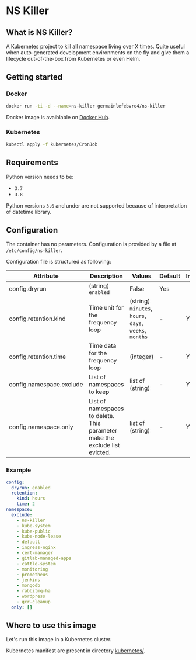 # NS Killer

## What is NS Killer?
A Kubernetes project to kill all namespace living over X times. Quite useful when auto-generated development environments on the fly and give them a lifecycle out-of-the-box from Kubernetes or even Helm.

## Getting started
### Docker
```bash
docker run -ti -d --name=ns-killer germainlefebvre4/ns-killer
```

Docker image is avaiblable on [Docker Hub](https://hub.docker.com/r/germainlefebvre4/ns-killer).

### Kubernetes
```bash
kubectl apply -f kubernetes/CronJob
```

## Requirements
Python version needs to be:
* `3.7`
* `3.8`

Python versions `3.6` and under are not supported because of interpretation of datetime library.

## Configuration
The container has no parameters. Configuration is provided by a file at `/etc/config/ns-killer`.

Configuration file is structured as following:

| Attribute | Description | Values | Default | Implemented? |
|---|---|---|---|---|
| config.dryrun | (string) `enabled` | False | Yes |
| config.retention.kind | Time unit for the frequency loop | (string) `minutes`, `hours`, `days`, `weeks`, `months` | - | Yes |
| config.retention.time | Time data for the frequency loop | (integer) | - | Yes |
| config.namespace.exclude | List of namespaces to keep | list of (string) | - | Yes |
| config.namespace.only | List of namespaces to delete. This parameter make the exclude list evicted. | list of (string) | - | Yes |

### Example
```yaml
config:
  dryrun: enabled
  retention:
    kind: hours
    time: 2
namespace:
  exclude:
    - ns-killer
    - kube-system
    - kube-public
    - kube-node-lease
    - default
    - ingress-nginx
    - cert-manager
    - gitlab-managed-apps
    - cattle-system
    - monitoring
    - prometheus
    - jenkins
    - mongodb
    - rabbitmq-ha
    - wordpress
    - gcr-cleanup
  only: []
```

## Where to use this image
Let's run this image in a Kubernetes cluster.

Kubernetes manifest are present in directory [kubernetes/](https://github.com/germainlefebvre4/ns-killer/tree/master/kuberneteskubernetes).
